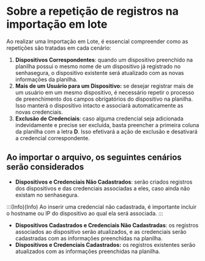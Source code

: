 # Sobre a repetição de registros na importação em lote

Ao realizar uma Importação em Lote, é essencial compreender como as repetições são tratadas em cada cenário:

1. **Dispositivos Correspondentes**: quando um dispositivo preenchido na planilha possui o mesmo nome de um dispositivo já registrado no senhasegura, o dispositivo existente será atualizado com as novas informações da planilha.
2. **Mais de um Usuário para um Dispositivo:** se desejar registrar mais de um usuário em um mesmo dispositivo, é necessário repetir o processo de preenchimento dos campos obrigatórios do dispositivo na planilha. Isso manterá o dispositivo intacto e associará automaticamente as novas credenciais.
3. **Exclusão de Credenciais**: caso alguma credencial seja adicionada indevidamente e precise ser excluída, basta preencher a primeira coluna da planilha com a letra **D**. Isso efetivará a ação de exclusão e desativará a credencial correspondente.

## Ao importar o arquivo, os seguintes cenários serão considerados

- **Dispositivos e Credenciais Não Cadastrados**: serão criados registros dos dispositivos e das credenciais associadas a eles, caso ainda não existam no senhasegura.

:::(Info)(Info)
Ao inserir uma credencial não cadastrada, é importante incluir o hostname ou IP do dispositivo ao qual ela será associada.
:::

- **Dispositivos Cadastrados e Credenciais Não Cadastradas**: os registros associados ao dispositivo serão atualizados, e as credenciais serão cadastradas com as informações preenchidas na planilha.
- **Dispositivos e Credenciais Cadastrados:** os registros existentes serão atualizados com as informações preenchidas na planilha.